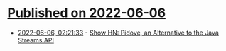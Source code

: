 # [Published on 2022-06-06](index.md)

* [2022-06-06, 02:21:33](https://news.ycombinator.com/item?id=31636768) - [Show HN: Pidove, an Alternative to the Java Streams API](https://github.com/paulhoule/pidove)
